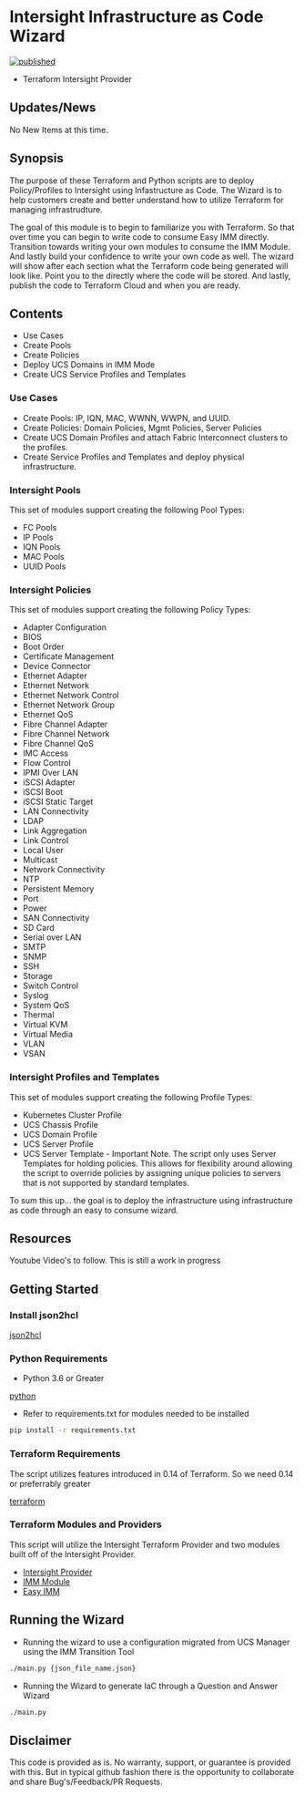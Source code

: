 # Intersight Infrastructure as Code Wizard

[![published](https://static.production.devnetcloud.com/codeexchange/assets/images/devnet-published.svg)](https://developer.cisco.com/codeexchange/github/repo/scotttyso/intersight_iac)

- Terraform Intersight Provider

## Updates/News

No New Items at this time.

## Synopsis

The purpose of these Terraform and Python scripts are to deploy Policy/Profiles to Intersight using Infastructure as Code.  The Wizard is to help customers create and better understand how to utilize Terraform for managing infrastrudture.

The goal of this module is to begin to familiarize you with Terraform.  So that over time you can begin to write code to consume Easy IMM directly.  Transition towards writing your own modules to consume the IMM Module.  And lastly build your confidence to write your own code as well.  The wizard will show after each section what the Terraform code being generated will look like.  Point you to the directly where the code will be stored.  And lastly, publish the code to Terraform Cloud and when you are ready.

## Contents

- Use Cases
- Create Pools
- Create Policies
- Deploy UCS Domains in IMM Mode
- Create UCS Service Profiles and Templates

### Use Cases

- Create Pools: IP, IQN, MAC, WWNN, WWPN, and UUID.
- Create Policies: Domain Policies, Mgmt Policies, Server Policies
- Create UCS Domain Profiles and attach Fabric Interconnect clusters to the profiles.
- Create Service Profiles and Templates and deploy physical infrastructure.

### Intersight Pools

This set of modules support creating the following Pool Types:

- FC Pools
- IP Pools
- IQN Pools
- MAC Pools
- UUID Pools

### Intersight Policies

This set of modules support creating the following Policy Types:

- Adapter Configuration
- BIOS
- Boot Order
- Certificate Management
- Device Connector
- Ethernet Adapter
- Ethernet Network
- Ethernet Network Control
- Ethernet Network Group
- Ethernet QoS
- Fibre Channel Adapter
- Fibre Channel Network
- Fibre Channel QoS
- IMC Access
- Flow Control
- IPMI Over LAN
- iSCSI Adapter
- iSCSI Boot
- iSCSI Static Target
- LAN Connectivity
- LDAP
- Link Aggregation
- Link Control
- Local User
- Multicast
- Network Connectivity
- NTP
- Persistent Memory
- Port
- Power
- SAN Connectivity
- SD Card
- Serial over LAN
- SMTP
- SNMP
- SSH
- Storage
- Switch Control
- Syslog
- System QoS
- Thermal
- Virtual KVM
- Virtual Media
- VLAN
- VSAN

### Intersight Profiles and Templates

This set of modules support creating the following Profile Types:

- Kubernetes Cluster Profile
- UCS Chassis Profile
- UCS Domain Profile
- UCS Server Profile
- UCS Server Template - Important Note.  The script only uses Server Templates for holding policies.  This allows for flexibility around allowing the script to override policies by assigning unique policies to servers that is not supported by standard templates.

To sum this up... the goal is to deploy the infrastructure using infrastructure as code through an easy to consume wizard.

## Resources

Youtube Video's to follow.  This is still a work in progress

## Getting Started

### Install json2hcl

[json2hcl](https://github.com/kvz/json2hcl)

### Python Requirements

- Python 3.6 or Greater

[python](https://www.python.org/downloads/release/python-360/)

- Refer to requirements.txt for modules needed to be installed

```bash
pip install -r requirements.txt
```

### Terraform Requirements

The script utilizes features introduced in 0.14 of Terraform.  So we need 0.14 or preferrably greater

[terraform](https://www.terraform.io/downloads.html)

### Terraform Modules and Providers

This script will utilize the Intersight Terraform Provider and two modules built off of the Intersight Provider.

- [Intersight Provider](https://registry.terraform.io/providers/CiscoDevNet/intersight/latest)
- [IMM Module](https://registry.terraform.io/modules/terraform-cisco-modules/imm/intersight/latest)
- [Easy IMM](https://github.com/terraform-cisco-modules/terraform-intersight-easy-imm)

## Running the Wizard

- Running the wizard to use a configuration migrated from UCS Manager using the IMM Transition Tool

```bash
./main.py {json_file_name.json}
```

- Running the Wizard to generate IaC through a Question and Answer Wizard

```bash
./main.py
```

## Disclaimer

This code is provided as is.  No warranty, support, or guarantee is provided with this.  But in typical github fashion there is the opportunity to collaborate and share Bug's/Feedback/PR Requests.
